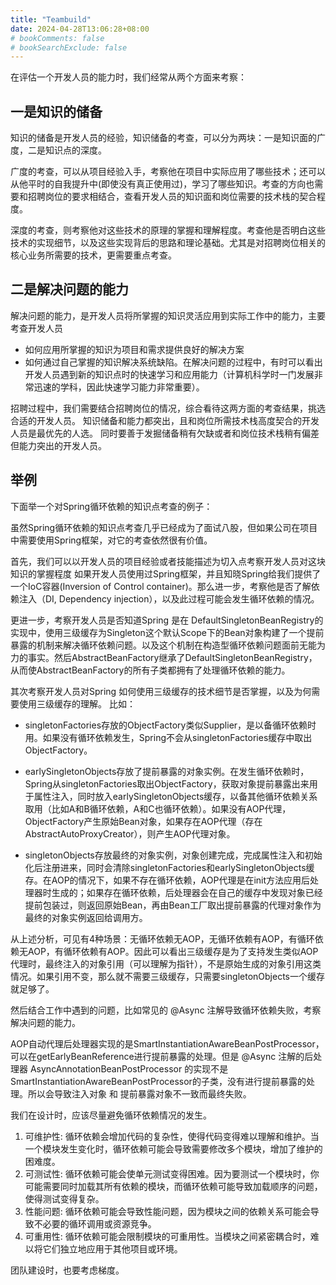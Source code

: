 ```yaml
---
title: "Teambuild"
date: 2024-04-28T13:06:28+08:00
# bookComments: false
# bookSearchExclude: false
---
```


在评估一个开发人员的能力时，我们经常从两个方面来考察：

## 一是知识的储备 
知识的储备是开发人员的经验，知识储备的考查，可以分为两块：一是知识面的广度，二是知识点的深度。

广度的考查，可以从项目经验入手，考察他在项目中实际应用了哪些技术；还可以从他平时的自我提升中(即使没有真正使用过)，学习了哪些知识。考查的方向也需要和招聘岗位的要求相结合，查看开发人员的知识面和岗位需要的技术栈的契合程度。

深度的考查，则考察他对这些技术的原理的掌握和理解程度。考查他是否明白这些技术的实现细节，以及这些实现背后的思路和理论基础。尤其是对招聘岗位相关的核心业务所需要的技术，更需要重点考查。

## 二是解决问题的能力

解决问题的能力，是开发人员将所掌握的知识灵活应用到实际工作中的能力，主要考查开发人员
- 如何应用所掌握的知识为项目和需求提供良好的解决方案
- 如何通过自己掌握的知识解决系统缺陷。在解决问题的过程中，有时可以看出开发人员遇到新的知识点时的快速学习和应用能力（计算机科学时一门发展非常迅速的学科，因此快速学习能力非常重要）。

招聘过程中，我们需要结合招聘岗位的情况，综合看待这两方面的考查结果，挑选合适的开发人员。
知识储备和能力都突出，且和岗位所需技术栈高度契合的开发人员是最优先的人选。
同时要善于发掘储备稍有欠缺或者和岗位技术栈稍有偏差但能力突出的开发人员。

## 举例

下面举一个对Spring循环依赖的知识点考查的例子：

虽然Spring循环依赖的知识点考查几乎已经成为了面试八股，但如果公司在项目中需要使用Spring框架，对它的考查依然很有价值。

首先，我们可以以开发人员的项目经验或者技能描述为切入点考察开发人员对这块知识的掌握程度
如果开发人员使用过Spring框架，并且知晓Spring给我们提供了一个IoC容器(Inversion of Control container)。那么进一步，考察他是否了解依赖注入（DI, Dependency injection），以及此过程可能会发生循环依赖的情况。

更进一步，考察开发人员是否知道Spring 是在 DefaultSingletonBeanRegistry的实现中，使用三级缓存为Singleton这个默认Scope下的Bean对象构建了一个提前暴露的机制来解决循环依赖问题。以及这个机制在构造型循环依赖问题面前无能为力的事实。然后AbstractBeanFactory继承了DefaultSingletonBeanRegistry，从而使AbstractBeanFactory的所有子类都拥有了处理循环依赖的能力。

其次考察开发人员对Spring 如何使用三级缓存的技术细节是否掌握，以及为何需要使用三级缓存的理解。
比如：
- singletonFactories存放的ObjectFactory类似Supplier，是以备循环依赖时用。如果没有循环依赖发生，Spring不会从singletonFactories缓存中取出ObjectFactory。

- earlySingletonObjects存放了提前暴露的对象实例。在发生循环依赖时，Spring从singletonFactories取出ObjectFactory，获取对象提前暴露出来用于属性注入，同时放入earlySingletonObjects缓存，以备其他循环依赖关系取用（比如A和B循环依赖，A和C也循环依赖）。如果没有AOP代理，ObjectFactory产生原始Bean对象，如果存在AOP代理（存在AbstractAutoProxyCreator），则产生AOP代理对象。

- singletonObjects存放最终的对象实例，对象创建完成，完成属性注入和初始化后注册进来，同时会清除singletonFactories和earlySingletonObjects缓存。在AOP的情况下，如果不存在循环依赖，AOP代理是在init方法应用后处理器时生成的；如果存在循环依赖，后处理器会在自己的缓存中发现对象已经提前包装过，则返回原始Bean，再由Bean工厂取出提前暴露的代理对象作为最终的对象实例返回给调用方。

从上述分析，可见有4种场景：无循环依赖无AOP，无循环依赖有AOP，有循环依赖无AOP，有循环依赖有AOP。因此可以看出三级缓存是为了支持发生类似AOP代理时，最终注入的对象引用（可以理解为指针），不是原始生成的对象引用这类情况。如果引用不变，那么就不需要三级缓存，只需要singletonObjects一个缓存就足够了。

然后结合工作中遇到的问题，比如常见的 @Async 注解导致循环依赖失败，考察解决问题的能力。

AOP自动代理后处理器实现的是SmartInstantiationAwareBeanPostProcessor，可以在getEarlyBeanReference进行提前暴露的处理。但是 @Async 注解的后处理器 AsyncAnnotationBeanPostProcessor 的实现不是SmartInstantiationAwareBeanPostProcessor的子类，没有进行提前暴露的处理。所以会导致注入对象 和 提前暴露对象不一致而最终失败。

我们在设计时，应该尽量避免循环依赖情况的发生。

1. 可维护性: 循环依赖会增加代码的复杂性，使得代码变得难以理解和维护。当一个模块发生变化时，循环依赖可能会导致需要修改多个模块，增加了维护的困难度。
2. 可测试性: 循环依赖可能会使单元测试变得困难。因为要测试一个模块时，你可能需要同时加载其所有依赖的模块，而循环依赖可能导致加载顺序的问题，使得测试变得复杂。
3. 性能问题: 循环依赖可能会导致性能问题，因为模块之间的依赖关系可能会导致不必要的循环调用或资源竞争。
4. 可重用性: 循环依赖可能会限制模块的可重用性。当模块之间紧密耦合时，难以将它们独立地应用于其他项目或环境。

团队建设时，也要考虑梯度。

